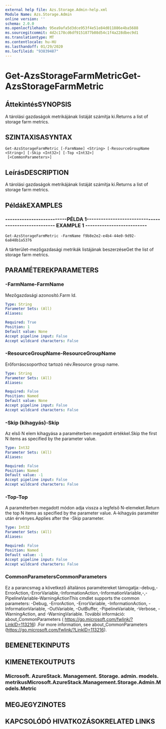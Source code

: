 ```yaml
---
external help file: Azs.Storage.Admin-help.xml
Module Name: Azs.Storage.Admin
online version: ''
schema: 2.0.0
ms.openlocfilehash: 95ea9afa5d3dce953f4e51e84d011886e4ba5688
ms.sourcegitcommit: 4d2c178cd6df9151877b08d54c1f4a228dbec9d1
ms.translationtype: MT
ms.contentlocale: hu-HU
ms.lasthandoff: 01/29/2020
ms.locfileid: "93839487"
---
```

# <span data-ttu-id="d1456-101">Get-AzsStorageFarmMetric</span><span class="sxs-lookup"><span data-stu-id="d1456-101">Get-AzsStorageFarmMetric</span></span>

## <span data-ttu-id="d1456-102">Áttekintés</span><span class="sxs-lookup"><span data-stu-id="d1456-102">SYNOPSIS</span></span>
<span data-ttu-id="d1456-103">A tárolási gazdaságok metrikájának listáját számítja ki.</span><span class="sxs-lookup"><span data-stu-id="d1456-103">Returns a list of storage farm metrics.</span></span>

## <span data-ttu-id="d1456-104">SZINTAXISA</span><span class="sxs-lookup"><span data-stu-id="d1456-104">SYNTAX</span></span>

```
Get-AzsStorageFarmMetric [-FarmName] <String> [-ResourceGroupName <String>] [-Skip <Int32>] [-Top <Int32>]
 [<CommonParameters>]
```

## <span data-ttu-id="d1456-105">Leírás</span><span class="sxs-lookup"><span data-stu-id="d1456-105">DESCRIPTION</span></span>
<span data-ttu-id="d1456-106">A tárolási gazdaságok metrikájának listáját számítja ki.</span><span class="sxs-lookup"><span data-stu-id="d1456-106">Returns a list of storage farm metrics.</span></span>

## <span data-ttu-id="d1456-107">Példák</span><span class="sxs-lookup"><span data-stu-id="d1456-107">EXAMPLES</span></span>

### <span data-ttu-id="d1456-108">--------------------------PÉLDA 1--------------------------</span><span class="sxs-lookup"><span data-stu-id="d1456-108">-------------------------- EXAMPLE 1 --------------------------</span></span>
```
Get-AzsStorageFarmMetric -FarmName f9b8e2e2-e4b4-44e0-9d92-6a848b1a5376
```

<span data-ttu-id="d1456-109">A tárterület-mezőgazdasági metrikák listájának beszerzése</span><span class="sxs-lookup"><span data-stu-id="d1456-109">Get the list of storage farm metrics.</span></span>

## <span data-ttu-id="d1456-110">PARAMÉTEREK</span><span class="sxs-lookup"><span data-stu-id="d1456-110">PARAMETERS</span></span>

### <span data-ttu-id="d1456-111">-FarmName</span><span class="sxs-lookup"><span data-stu-id="d1456-111">-FarmName</span></span>
<span data-ttu-id="d1456-112">Mezőgazdasági azonosító.</span><span class="sxs-lookup"><span data-stu-id="d1456-112">Farm Id.</span></span>

```yaml
Type: String
Parameter Sets: (All)
Aliases: 

Required: True
Position: 1
Default value: None
Accept pipeline input: False
Accept wildcard characters: False
```

### <span data-ttu-id="d1456-113">-ResourceGroupName</span><span class="sxs-lookup"><span data-stu-id="d1456-113">-ResourceGroupName</span></span>
<span data-ttu-id="d1456-114">Erőforráscsoporthoz tartozó név.</span><span class="sxs-lookup"><span data-stu-id="d1456-114">Resource group name.</span></span>

```yaml
Type: String
Parameter Sets: (All)
Aliases: 

Required: False
Position: Named
Default value: None
Accept pipeline input: False
Accept wildcard characters: False
```

### <span data-ttu-id="d1456-115">-Skip (kihagyás)</span><span class="sxs-lookup"><span data-stu-id="d1456-115">-Skip</span></span>
<span data-ttu-id="d1456-116">Az első N elem kihagyása a paraméterben megadott értékkel.</span><span class="sxs-lookup"><span data-stu-id="d1456-116">Skip the first N items as specified by the parameter value.</span></span>

```yaml
Type: Int32
Parameter Sets: (All)
Aliases: 

Required: False
Position: Named
Default value: -1
Accept pipeline input: False
Accept wildcard characters: False
```

### <span data-ttu-id="d1456-117">-Top</span><span class="sxs-lookup"><span data-stu-id="d1456-117">-Top</span></span>
<span data-ttu-id="d1456-118">A paraméterben megadott módon adja vissza a legfelső N-elemeket.</span><span class="sxs-lookup"><span data-stu-id="d1456-118">Return the top N items as specified by the parameter value.</span></span>
<span data-ttu-id="d1456-119">A-kihagyás paraméter után érvényes.</span><span class="sxs-lookup"><span data-stu-id="d1456-119">Applies after the -Skip parameter.</span></span>

```yaml
Type: Int32
Parameter Sets: (All)
Aliases: 

Required: False
Position: Named
Default value: -1
Accept pipeline input: False
Accept wildcard characters: False
```

### <span data-ttu-id="d1456-120">CommonParameters</span><span class="sxs-lookup"><span data-stu-id="d1456-120">CommonParameters</span></span>
<span data-ttu-id="d1456-121">Ez a parancsmag a következő általános paramétereket támogatja:-debug,-ErrorAction,-ErrorVariable,-InformationAction,-InformationVariable,-,-PipelineVariable-WarningAction</span><span class="sxs-lookup"><span data-stu-id="d1456-121">This cmdlet supports the common parameters: -Debug, -ErrorAction, -ErrorVariable, -InformationAction, -InformationVariable, -OutVariable, -OutBuffer, -PipelineVariable, -Verbose, -WarningAction, and -WarningVariable.</span></span> <span data-ttu-id="d1456-122">További információ: about_CommonParameters ( https://go.microsoft.com/fwlink/?LinkID=113216) .</span><span class="sxs-lookup"><span data-stu-id="d1456-122">For more information, see about_CommonParameters (https://go.microsoft.com/fwlink/?LinkID=113216).</span></span>

## <span data-ttu-id="d1456-123">BEMENETEK</span><span class="sxs-lookup"><span data-stu-id="d1456-123">INPUTS</span></span>

## <span data-ttu-id="d1456-124">KIMENETEK</span><span class="sxs-lookup"><span data-stu-id="d1456-124">OUTPUTS</span></span>

### <span data-ttu-id="d1456-125">Microsoft. AzureStack. Management. Storage. admin. models. metrikus</span><span class="sxs-lookup"><span data-stu-id="d1456-125">Microsoft.AzureStack.Management.Storage.Admin.Models.Metric</span></span>

## <span data-ttu-id="d1456-126">MEGJEGYZI</span><span class="sxs-lookup"><span data-stu-id="d1456-126">NOTES</span></span>

## <span data-ttu-id="d1456-127">KAPCSOLÓDÓ HIVATKOZÁSOK</span><span class="sxs-lookup"><span data-stu-id="d1456-127">RELATED LINKS</span></span>

